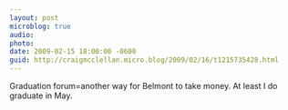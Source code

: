 ```yaml
---
layout: post
microblog: true
audio: 
photo: 
date: 2009-02-15 18:00:00 -0600
guid: http://craigmcclellan.micro.blog/2009/02/16/t1215735428.html
---
```

Graduation forum=another way for Belmont to take money.  At least I do graduate in May.
